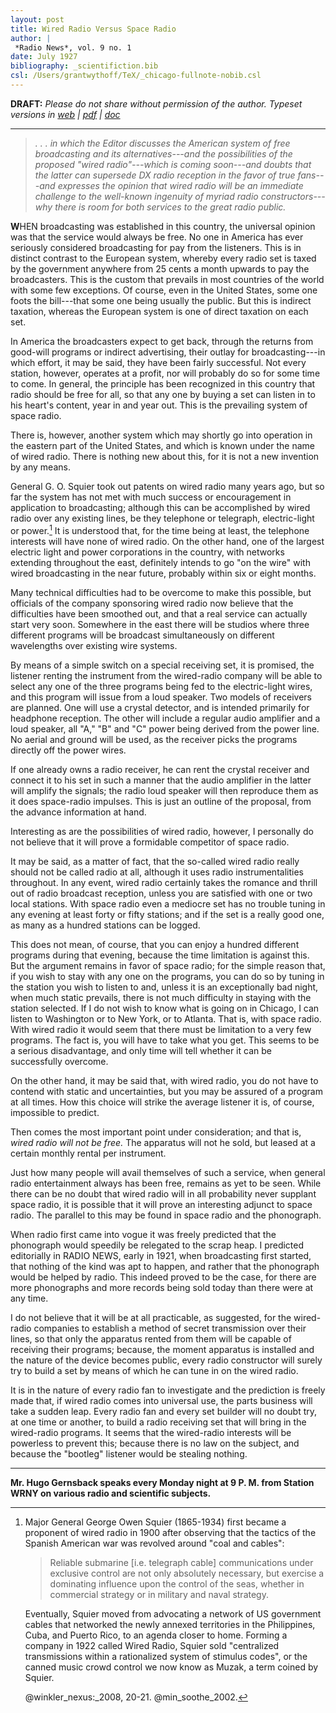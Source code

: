 ```yaml
---
layout: post
title: Wired Radio Versus Space Radio
author: |
 *Radio News*, vol. 9 no. 1
date: July 1927
bibliography: _scientifiction.bib
csl: /Users/grantwythoff/TeX/_chicago-fullnote-nobib.csl
---
```


**DRAFT:** *Please do not share without permission of the author. Typeset versions in [web](http://gernsback.wythoff.net/192707_wired_versus_space_radio.html) \| [pdf](https://github.com/gwijthoff/perversity_of_things/blob/gh-pages/typeset_drafts/192707_wired_versus_space_radio.pdf?raw=true) \| [doc](https://github.com/gwijthoff/perversity_of_things/blob/gh-pages/typeset_drafts/192707_wired_versus_space_radio.docx)*

* * * * * * * * 

> *. . . in which the Editor discusses the American system of free broadcasting and its alternatives---and the possibilities of the proposed "wired radio"---which is coming soon---and doubts that the latter can supersede DX radio reception in the favor of true fans---and expresses the opinion that wired radio will be an immediate challenge to the well-known ingenuity of myriad radio constructors---why there is room for both services to the great radio public.*

**W**HEN broadcasting was established in this country, the universal opinion was that the service would always be free. No one in America has ever seriously considered broadcasting for pay from the listeners. This is in distinct contrast to the European system, whereby every radio set is taxed by the government anywhere from 25 cents a month upwards to pay the broadcasters. This is the custom that prevails in most countries of the world with some few exceptions. Of course, even in the United States, some one foots the bill---that some one being usually the public. But this is indirect taxation, whereas the European system is one of direct taxation on each set.

In America the broadcasters expect to get back, through the returns from good-will programs or indirect advertising, their outlay for broadcasting---in which effort, it may be said, they have been fairly successful. Not every station, however, operates at a profit, nor will probably do so for some time to come. In general, the principle has been recognized in this country that radio should be free for all, so that any one by buying a set can listen in to his heart's content, year in and year out. This is the prevailing system of space radio.

There is, however, another system which may shortly go into operation in the eastern part of the United States, and which is known under the name of wired radio. There is nothing new about this, for it is not a new invention by any means.

General G. O. Squier took out patents on wired radio many years ago, but so far the system has not met with much success or encouragement in application to broadcasting; although this can be accomplished by wired radio over any existing lines, be they telephone or telegraph, electric-light or power.[^gos] It is understood that, for the time being at least, the telephone interests will have none of wired radio. On the other hand, one of the largest electric light and power corporations in the country, with networks extending throughout the east, definitely intends to go "on the wire" with wired broadcasting in the near future, probably within six or eight months.

Many technical difficulties had to be overcome to make this possible, but officials of the company sponsoring wired radio now believe that the difficulties have been smoothed out, and that a real service can actually start very soon. Somewhere in the east there will be studios where three different programs will be broadcast simultaneously on different wavelengths over existing wire systems.

By means of a simple switch on a special receiving set, it is promised, the listener renting the instrument from the wired-radio company will be able to select any one of the three programs being fed to the electric-light wires, and this program will issue from a loud speaker. Two models of receivers are planned. One will use a crystal detector, and is intended primarily for headphone reception. The other will include a regular audio amplifier and a loud speaker, all "A," "B" and "C" power being derived from the power line. No aerial and ground will be used, as the receiver picks the programs directly off the power wires.

If one already owns a radio receiver, he can rent the crystal receiver and connect it to his set in such a manner that the audio amplifier in the latter will amplify the signals; the radio loud speaker will then reproduce them as it does space-radio impulses. This is just an outline of the proposal, from the advance information at hand.

Interesting as are the possibilities of wired radio, however, I personally do not believe that it will prove a formidable competitor of space radio.

It may be said, as a matter of fact, that the so-called wired radio really should not be called radio at all, although it uses radio instrumentalities throughout. In any event, wired radio certainly takes the romance and thrill out of radio broadcast reception, unless you are satisfied with one or two local stations. With space radio even a mediocre set has no trouble tuning in any evening at least forty or fifty stations; and if the set is a really good one, as many as a hundred stations can be logged.

This does not mean, of course, that you can enjoy a hundred different programs during that evening, because the time limitation is against this. But the argument remains in favor of space radio; for the simple reason that, if you wish to stay with any one on the programs, you can do so by tuning in the station you wish to listen to and, unless it is an exceptionally bad night, when much static prevails, there is not much difficulty in staying with the station selected. If I do not wish to know what is going on in Chicago, I can listen to Washington or to New York, or to Atlanta. That is, with space radio. With wired radio it would seem that there must be limitation to a very few programs. The fact is, you will have to take what you get. This seems to be a serious disadvantage, and only time will tell whether it can be successfully overcome.

On the other hand, it may be said that, with wired radio, you do not have to contend with static and uncertainties, but you may be assured of a program at all times. How this choice will strike the average listener it is, of course, impossible to predict.

Then comes the most important point under consideration; and that is, *wired radio will not be free.* The apparatus will not he sold, but leased at a certain monthly rental per instrument.

Just how many people will avail themselves of such a service, when general radio entertainment always has been free, remains as yet to be seen. While there can be no doubt that wired radio will in all probability never supplant space radio, it is possible that it will prove an interesting adjunct to space radio. The parallel to this may be found in space radio and the phonograph.

When radio first came into vogue it was freely predicted that the phonograph would speedily be relegated to the scrap heap. I predicted editorially in RADIO NEWS, early in 1921, when broadcasting first started, that nothing of the kind was apt to happen, and rather that the phonograph would be helped by radio. This indeed proved to be the case, for there are more phonographs and more records being sold today than there were at any time.

I do not believe that it will be at all practicable, as suggested, for the wired-radio companies to establish a method of secret transmission over their lines, so that only the apparatus rented from them will be capable of receiving their programs; because, the moment apparatus is installed and the nature of the device becomes public, every radio constructor will surely try to build a set by means of which he can tune in on the wired radio.

It is in the nature of every radio fan to investigate and the prediction is freely made that, if wired radio comes into universal use, the parts business will take a sudden leap. Every radio fan and every set builder will no doubt try, at one time or another, to build a radio receiving set that will bring in the wired-radio programs. It seems that the wired-radio interests will be powerless to prevent this; because there is no law on the subject, and because the "bootleg" listener would be stealing nothing.

* * * * * * * * * * * 

**Mr. Hugo Gernsback speaks every Monday night at 9 P. M. from Station WRNY on various radio and scientific subjects.**

[^gos]: Major General George Owen Squier (1865-1934) first became a proponent of wired radio in 1900 after observing that the tactics of the Spanish American war was revolved around "coal and cables":

    > Reliable submarine [i.e. telegraph cable] communications under exclusive control are not only absolutely necessary, but exercise a dominating influence upon the control of the seas, whether in commercial strategy or in military and naval strategy.
    
    Eventually, Squier moved from advocating a network of US government cables that networked the newly annexed territories in the Philippines, Cuba, and Puerto Rico, to an agenda closer to home.  Forming a company in 1922 called Wired Radio, Squier sold "centralized transmissions within a rationalized system of stimulus codes", or the canned music crowd control we now know as Muzak, a term coined by Squier.
    
    @winkler_nexus:_2008, 20-21.  @min_soothe_2002.